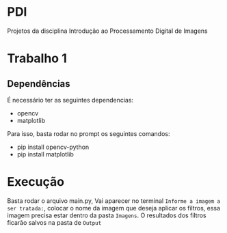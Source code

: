 # PDI
Projetos da disciplina Introdução ao Processamento Digital de Imagens

# Trabalho 1
## Dependências
É necessário ter as seguintes dependencias:
 - opencv
 - matplotlib

 Para isso, basta rodar no prompt os seguintes comandos:
 - pip install opencv-python
 - pip install matplotlib

# Execução
Basta rodar o arquivo main.py, Vai aparecer no terminal `Informe a imagem a ser tratada:`, colocar o nome da imagem que deseja aplicar os filtros, essa imagem precisa estar dentro da pasta `Imagens`. O resultados dos filtros ficarão salvos  na pasta de `Output`
